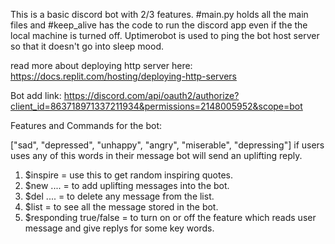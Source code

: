 This is a basic discord bot with 2/3 features.
#main.py holds all the main files and #keep_alive has the code to run the discord app even if the the local machine is turned off.
Uptimerobot is used to ping the bot host server so that it doesn't go into sleep mood.

read more about deploying http server here: https://docs.replit.com/hosting/deploying-http-servers

Bot add link: https://discord.com/api/oauth2/authorize?client_id=863718971337211934&permissions=2148005952&scope=bot

Features and Commands for the bot:

["sad", "depressed", "unhappy", "angry", "miserable", "depressing"]
if users uses any of this words in their message bot will send an uplifting reply.


1. $inspire = use this to get random inspiring quotes.
2. $new .... = to add uplifting messages into the bot.
3. $del .... = to delete any message from the list.
4. $list = to see all the message stored in the bot.
5. $responding true/false = to turn on or off the feature which reads user message and give replys for some key words. 
